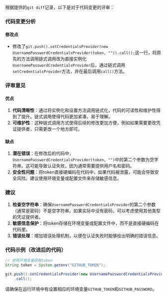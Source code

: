根据提供的`git diff`记录，以下是对于代码变更的评审：

### 代码变更分析

#### 修改点
- 修改了`git.push().setCredentialsProvider(new UsernamePasswordCredentialsProvider(token, "")).call();`这一行，将原先的方法调用链式调用改为直接实例化`UsernamePasswordCredentialsProvider`后，通过链式调用`setCredentialsProvider`方法，并在最后调用`call()`方法。

### 评审意见

#### 优点
1. **代码清晰性**：通过将实例化和设置方法调用链式化，代码的可读性和维护性得到了提升。链式调用使得代码更加紧凑，易于理解。
2. **可维护性**：这种链式调用方式使得后续的修改更加方便，例如如果需要更改凭证提供者，只需更改一个地方即可。

#### 缺点
1. **潜在错误**：在修改后的代码中，`UsernamePasswordCredentialsProvider(token, "")`中的第二个参数为空字符串。这可能导致认证失败，因为通常需要提供用户名和密码。
2. **安全性问题**：将token直接硬编码在代码中，如果代码被泄露，可能会导致安全风险。建议使用环境变量或配置文件来存储敏感信息。

### 建议
1. **检查空字符串**：确保`UsernamePasswordCredentialsProvider`的第二个参数（通常是密码）不是空字符串。如果实际中没有密码，可以考虑使用其他类型的凭证提供者。
2. **敏感信息保护**：将token存储在环境变量或配置文件中，而不是直接硬编码在代码里。
3. **错误处理**：增加错误处理机制，以便在认证失败时能够给出明确的错误信息。

### 代码示例（改进后的代码）

```java
// 使用环境变量获取token
String token = System.getenv("GITHUB_TOKEN");

git.push().setCredentialsProvider(new UsernamePasswordCredentialsProvider(token, System.getenv("GITHUB_PASSWORD")))
    .call();
```

请确保在运行环境中有设置相应的环境变量`GITHUB_TOKEN`和`GITHUB_PASSWORD`。